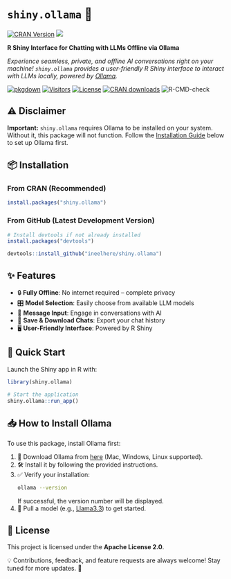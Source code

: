 # `shiny.ollama` 🚀


[![CRAN Version](https://img.shields.io/cran/v/shiny.ollama)](https://cran.r-project.org/package=shiny.ollama)
![](https://img.shields.io/badge/Upgrades%20in%20Progress-Currently%20serving%20a%20basic%20release-cyan)

**R Shiny Interface for Chatting with LLMs Offline via Ollama**

*Experience seamless, private, and offline AI conversations right on your machine! `shiny.ollama` provides a user-friendly R Shiny interface to interact with LLMs locally, powered by [Ollama](https://ollama.com).*  

[![pkgdown](https://img.shields.io/badge/pkgdown-documentation-red.svg)](https://www.indraneelchakraborty.com/shiny.ollama/)
[![Visitors](https://hits.sh/github.com/ineelhere/shiny.ollama.svg?label=Visitors&style=flat-square)](https://hits.sh/github.com/ineelhere/shiny.ollama/)
[![License](https://img.shields.io/badge/License-Apache%202.0-blue.svg)](https://opensource.org/licenses/Apache-2.0)
[![CRAN downloads](https://cranlogs.r-pkg.org/badges/shiny.ollama)](https://CRAN.R-project.org/package=shiny.ollama)
![R-CMD-check](https://github.com/ineelhere/shiny.ollama/actions/workflows/R-CMD-check.yaml/badge.svg)

## ⚠️ Disclaimer  
**Important:** `shiny.ollama` requires Ollama to be installed on your system. Without it, this package will not function. Follow the [Installation Guide](#-how-to-install-ollama) below to set up Ollama first.  

## 📦 Installation  
### From CRAN (Recommended)
```r
install.packages("shiny.ollama")
```

### From GitHub (Latest Development Version)
```r
# Install devtools if not already installed
install.packages("devtools")

devtools::install_github("ineelhere/shiny.ollama")
```

## ✨ Features  
- 🔒 **Fully Offline**: No internet required – complete privacy
- 🎛 **Model Selection**: Easily choose from available LLM models
- 💬 **Message Input**: Engage in conversations with AI
- 💾 **Save & Download Chats**: Export your chat history
- 🖥 **User-Friendly Interface**: Powered by R Shiny

## 🚀 Quick Start  
Launch the Shiny app in R with:
```r
library(shiny.ollama)

# Start the application
shiny.ollama::run_app()
```

## 📥 How to Install Ollama  
To use this package, install Ollama first:  

1. 🔗 Download Ollama from [here](https://ollama.com) (Mac, Windows, Linux supported).
2. 🛠 Install it by following the provided instructions.
3. ✅ Verify your installation:
   ```sh
   ollama --version
   ```
   If successful, the version number will be displayed.
4. 📌 Pull a model (e.g., [Llama3.3](https://ollama.com/library/llama3.3)) to get started.

## 📄 License  
This project is licensed under the **Apache License 2.0**.

💡 Contributions, feedback, and feature requests are always welcome! Stay tuned for more updates. 🚀

